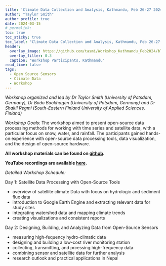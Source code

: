 ```yaml
---
title: 'Climate Data Collection and Analysis, Kathmandu, Feb 26-27 2024'
author: "Taylor Smith"
author_profile: true
date: 2024-03-15
# permalink:
toc: true
toc_sticky: true
toc_label: "Climate Data Collection and Analysis, Kathmandu, Feb 26-27 2024"
header:
  overlay_image: https://github.com/tasmi/Workshop_Kathmandu_Feb2024/blob/main/Exercises/Images/Group_photo_lr.jpg
  overlay_filter: 0.3
  caption: "Workshop Participants, Kathmandu"
read_time: false
tags:
  - Open Source Sensors
  - Climate Data
  - Workshop
---
```


*Workshop organized and led by Dr Taylor Smith (University of Potsdam, Germany), Dr Bodo Bookhagen (University of Potsdam, Germany) and Dr Shakil Regmi (South-Eastern Finland University of Applied Sciences, Finland)*

*Workshop Goals:* The workshop aimed to present open-source data processing methods for working with time series and satellite data, with a particular focus on snow, water, and rainfall. The participants gained hands-on experience with open-source data processing tools, data visualization, and the design of open-source hardware.

**All workshop materials can be found on [github](https://github.com/tasmi/Workshop_Kathmandu_Feb2024).**

**YouTube recordings are available [here](https://www.youtube.com/playlist?list=PLf4x2rqfvPEPDQ--Cozr9OMLE71Hb9cD5).**

*Detailed Workshop Schedule:*

Day 1: Satellite Data Processing with Open-Source Tools
 - overview of satellite climate Data with focus on hydrologic and sediment flux data
 - introduction to Google Earth Engine and extracting relevant data for study sites
 - integrating watershed data and mapping climate trends
 - creating visualizations and consistent reports

Day 2: Designing, Building, and Analyzing Data from Open-Source Sensors
 - measuring high-fequency hydro-climatic data
 - designing and building a low-cost river monitoring station 
 - collecting, transmitting, and prcessing high-frequency data
 - combining sensor and satellite data for further analysis 
 - research outlook and practical applications in Nepal
